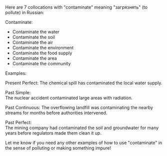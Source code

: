 Here are 7 collocations with "contaminate" meaning "загрязнять" (to pollute) in Russian:

Contaminate:

- Contaminate the water 
- Contaminate the soil
- Contaminate the air
- Contaminate the environment
- Contaminate the food supply
- Contaminate the area
- Contaminate the community

Examples:

Present Perfect: 
The chemical spill has contaminated the local water supply.

Past Simple:  
The nuclear accident contaminated large areas with radiation.

Past Continuous:
The overflowing landfill was contaminating the nearby streams for months before authorities intervened.  

Past Perfect:  
The mining company had contaminated the soil and groundwater for many years before regulators made them clean it up.

Let me know if you need any other examples of how to use "contaminate" in the sense of polluting or making something impure!